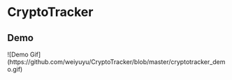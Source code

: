 <h1> CryptoTracker <h2>
<h2> Demo </h2>
![Demo Gif](https://github.com/weiyuyu/CryptoTracker/blob/master/cryptotracker_demo.gif)
